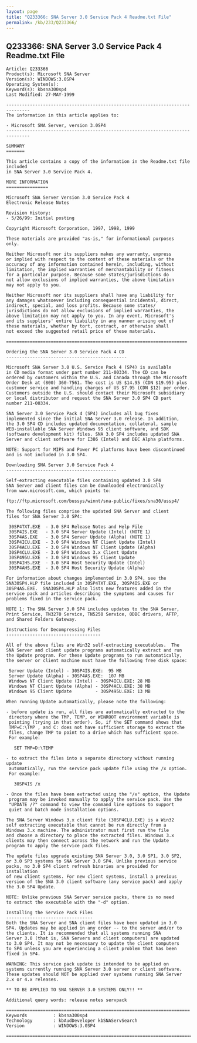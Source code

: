 ```yaml
---
layout: page
title: "Q233366: SNA Server 3.0 Service Pack 4 Readme.txt File"
permalink: /kb/233/Q233366/
---
```


## Q233366: SNA Server 3.0 Service Pack 4 Readme.txt File

	Article: Q233366
	Product(s): Microsoft SNA Server
	Version(s): WINDOWS:3.0SP4
	Operating System(s): 
	Keyword(s): kbsna300sp4
	Last Modified: 27-MAY-1999
	
	-------------------------------------------------------------------------------
	The information in this article applies to:
	
	- Microsoft SNA Server, version 3.0SP4 
	-------------------------------------------------------------------------------
	
	SUMMARY
	=======
	
	This article contains a copy of the information in the Readme.txt file included
	in SNA Server 3.0 Service Pack 4.
	
	MORE INFORMATION
	================
	
	Microsoft SNA Server Version 3.0 Service Pack 4
	Electronic Release Notes
	
	Revision History:
	- 5/26/99: Initial posting
	
	Copyright Microsoft Corporation, 1997, 1998, 1999
	
	These materials are provided "as-is," for informational purposes 
	only.
	
	Neither Microsoft nor its suppliers makes any warranty, express 
	or implied with respect to the content of these materials or the 
	accuracy of any information contained herein, including, without 
	limitation, the implied warranties of merchantability or fitness 
	for a particular purpose. Because some states/jurisdictions do 
	not allow exclusions of implied warranties, the above limitation 
	may not apply to you.
	
	Neither Microsoft nor its suppliers shall have any liability for 
	any damages whatsoever including consequential incidental, direct, 
	indirect, special, and loss profits. Because some states/ 
	jurisdictions do not allow exclusions of implied warranties, the 
	above limitation may not apply to you. In any event, Microsoft's 
	and its suppliers' entire liability in any manner arising out of 
	these materials, whether by tort, contract, or otherwise shall 
	not exceed the suggested retail price of these materials.
	
	=====================================================================
	
	Ordering the SNA Server 3.0 Service Pack 4 CD
	----------------------------------------------
	
	Microsoft SNA Server 3.0 U.S. Service Pack 4 (SP4) is available 
	in CD media format under part number 211-00334. The CD can be 
	ordered by customers within the U.S. and Canada through the Microsoft 
	Order Desk at (800) 360-7561. The cost is US $14.95 (CDN $19.95) plus 
	customer service and handling charges of US $7.95 (CDN $12) per order. 
	Customers outside the U.S. should contact their Microsoft subsidiary 
	or local distributor and request the SNA Server 3.0 SP4 CD part 
	number 211-00334.
	
	SNA Server 3.0 Service Pack 4 (SP4) includes all bug fixes 
	implemented since the initial SNA Server 3.0 release. In addition, 
	the 3.0 SP4 CD includes updated documentation, collateral, sample
	WEB-installable SNA Server Windows 95 client software, and SDK 
	(software development kit) files. SNA 3.0 SP4 includes updated SNA 
	Server and client software for I386 (Intel) and DEC Alpha platforms.
	
	NOTE: Support for MIPS and Power PC platforms have been discontinued 
	and is not included in 3.0 SP4. 
	
	Downloading SNA Server 3.0 Service Pack 4
	------------------------------------------
	
	Self-extracting executable files containing updated 3.0 SP4 
	SNA Server and client files can be downloaded electronically 
	from www.microsoft.com, which points to:
	
	ftp://ftp.microsoft.com/bussys/winnt/sna-public/fixes/sna30/ussp4/ 
	
	The following files comprise the updated SNA Server and client 
	files for SNA Server 3.0 SP4:
	
	 30SP4TXT.EXE  - 3.0 SP4 Release Notes and Help File
	 30SP4IS.EXE   - 3.0 SP4 Server Update (Intel) (NOTE 1)
	 30SP4AS.EXE   - 3.0 SP4 Server Update (Alpha) (NOTE 1)
	 30SP4ICU.EXE  - 3.0 SP4 Windows NT Client Update (Intel)
	 30SP4ACU.EXE  - 3.0 SP4 Windows NT Client Update (Alpha)
	 30SP4CLU.EXE  - 3.0 SP4 Windows 3.x Client Update
	 30SP495U.EXE  - 3.0 SP4 Windows 95 Client Update
	 30SP4IHS.EXE  - 3.0 SP4 Host Security Update (Intel)
	 30SP4AHS.EXE  - 3.0 SP4 Host Security Update (Alpha)
	
	For information about changes implemented in 3.0 SP4, see the 
	SNA30SP4.HLP file included in 30SP4TXT.EXE, 30SP4IS.EXE or 
	30SP4AS.EXE.  SNA30SP4.HLP also lists new features added in the 
	service pack and articles describing the symptoms and causes for 
	problems fixed in the service pack. 
	
	NOTE 1: The SNA Server 3.0 SP4 includes updates to the SNA Server, 
	Print Service, TN3270 Service, TN5250 Service, ODBC drivers, AFTP, 
	and Shared Folders Gateway.
	
	Instructions for Decompressing Files
	------------------------------------
	
	All of the above files are Win32 self-extracting executables.  The 
	SNA Server and client update programs automatically extract and run 
	the Update program. For these Update programs to run automatically, 
	the server or client machine must have the following free disk space:
	
	 Server Update (Intel) - 30SP4IS.EXE:  95 MB 
	 Server Update (Alpha) - 30SP4AS.EXE:  107 MB
	 Windows NT Client Update (Intel) - 30SP4ICU.EXE: 28 MB
	 Windows NT Client Update (Alpha) - 30SP4ACU.EXE: 38 MB
	 Windows 95 Client Update         - 30SP495U.EXE: 13 MB
	
	When running Update automatically, please note the following:
	
	- before update is run, all files are automatically extracted to the 
	 directory where the TMP, TEMP, or WINROOT environment variable is 
	 pointing (trying in that order). So, if the SET command shows that 
	 TMP=C:\TMP , and C: does not have sufficient storage to extract the 
	 files, change TMP to point to a drive which has sufficient space.  
	 For example:  
	
	   SET TMP=D:\TEMP
	
	- to extract the files into a separate directory without running update
	 automatically, run the service pack update file using the /x option. 
	 For example:
	
	   30SP4IS /x
	
	- Once the files have been extracted using the "/x" option, the Update 
	 program may be invoked manually to apply the service pack. Use the 
	 "UPDATE /?" command to view the command line options to support 
	 quiet and batch mode installation options.
	
	The SNA Server Windows 3.x client file (30SP4CLU.EXE) is a Win32
	self extracting executable that cannot be run directly from a 
	Windows 3.x machine. The administrator must first run the file
	and choose a directory to place the extracted files. Windows 3.x 
	clients may then connect across the network and run the Update 
	program to apply the service pack files.
	
	The update files upgrade existing SNA Server 3.0, 3.0 SP1, 3.0 SP2,
	or 3.0 SP3 systems to SNA Server 3.0 SP4. Unlike previous service 
	packs, no 3.0 SP4 client refresh binaries are provided for installation 
	of new client systems. For new client systems, install a previous
	version of the SNA 3.0 client software (any service pack) and apply 
	the 3.0 SP4 Update.
	
	NOTE: Unlike previous SNA Server service packs, there is no need 
	to extract the executable with the "-d" option.
	
	Installing the Service Pack Files
	---------------------------------
	Both the SNA Server and SNA client files have been updated in 3.0 
	SP4. Updates may be applied in any order -- to the server and/or to 
	the clients. It is recommended that all systems running SNA 
	Server 3.0 (that is, SNA Servers and client computers) are updated 
	to 3.0 SP4. It may not be necessary to update the client computers 
	to SP4 unless you are experiencing a client problem that has been 
	fixed in SP4.
	
	WARNING: This service pack update is intended to be applied on
	systems currently running SNA Server 3.0 server or client software.  
	These updates should NOT be applied over systems running SNA Server 
	2.x or 4.x releases.
	
	** TO BE APPLIED TO SNA SERVER 3.0 SYSTEMS ONLY!! **
	
	Additional query words: release notes servpack
	
	======================================================================
	Keywords          : kbsna300sp4 
	Technology        : kbAudDeveloper kbSNAServSearch
	Version           : WINDOWS:3.0SP4
	
	=============================================================================
	
